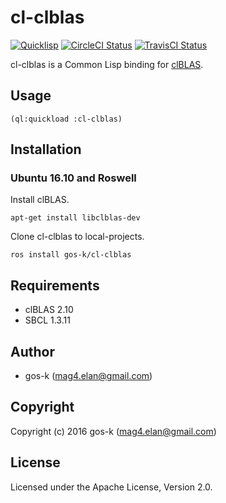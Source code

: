 # cl-clblas

[![Quicklisp](http://quickdocs.org/badge/cl-clblas.svg)](http://quickdocs.org/cl-clblas/)
[![CircleCI Status](https://circleci.com/gh/gos-k/cl-clblas.svg?style=shield)](https://circleci.com/gh/gos-k/cl-clblas)
[![TravisCI Status](https://travis-ci.org/gos-k/cl-clblas.svg?branch=master)](https://travis-ci.org/gos-k/cl-clblas)

cl-clblas is a Common Lisp binding for [clBLAS](https://github.com/clMathLibraries/clBLAS).

## Usage

```
(ql:quickload :cl-clblas)
```

## Installation

### Ubuntu 16.10 and Roswell

Install clBLAS.

```
apt-get install libclblas-dev
```

Clone cl-clblas to local-projects.

```
ros install gos-k/cl-clblas
```

## Requirements

* clBLAS 2.10
* SBCL 1.3.11

## Author

* gos-k (mag4.elan@gmail.com)

## Copyright

Copyright (c) 2016 gos-k (mag4.elan@gmail.com)

## License

Licensed under the Apache License, Version 2.0.
